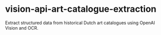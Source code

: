 # vision-api-art-catalogue-extraction
Extract structured data from historical Dutch art catalogues using OpenAI Vision and OCR.
